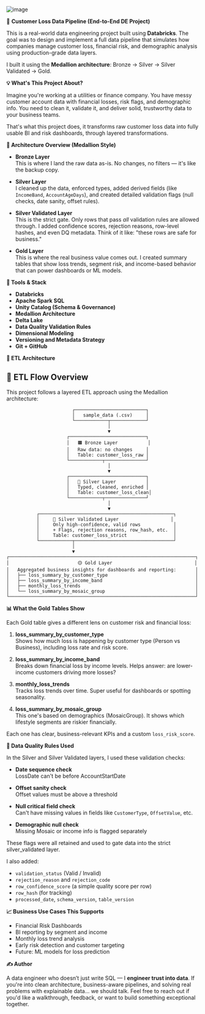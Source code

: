 ![image](https://github.com/user-attachments/assets/93447953-29fa-4582-bd69-498b5fa5496e)




🧾 **Customer Loss Data Pipeline (End-to-End DE Project)**

This is a real-world data engineering project built using **Databricks**. The goal was to design and implement a full data pipeline that simulates how companies manage customer loss, financial risk, and demographic analysis using production-grade data layers.

I built it using the **Medallion architecture**: Bronze → Silver → Silver Validated → Gold.

**💡 What's This Project About?**

Imagine you're working at a utilities or finance company. You have messy customer account data with financial losses, risk flags, and demographic info. You need to clean it, validate it, and deliver solid, trustworthy data to your business teams.

That's what this project does, it transforms raw customer loss data into fully usable BI and risk dashboards, through layered transformations.

**🧱 Architecture Overview (Medallion Style)**

- **Bronze Layer**  
  This is where I land the raw data as-is. No changes, no filters — it's like the backup copy.

- **Silver Layer**  
  I cleaned up the data, enforced types, added derived fields (like `IncomeBand`, `AccountAgeDays`), and created detailed validation flags (null checks, date sanity, offset rules).

- **Silver Validated Layer**  
  This is the strict gate. Only rows that pass *all* validation rules are allowed through. I added confidence scores, rejection reasons, row-level hashes, and even DQ metadata. Think of it like: "these rows are safe for business."

- **Gold Layer**  
  This is where the real business value comes out. I created summary tables that show loss trends, segment risk, and income-based behavior that can power dashboards or ML models.

**🧰 Tools & Stack**

- **Databricks**
- **Apache Spark SQL**
- **Unity Catalog (Schema & Governance)**
- **Medallion Architecture**
- **Delta Lake**
- **Data Quality Validation Rules**
- **Dimensional Modeling**
- **Versioning and Metadata Strategy**
- **Git + GitHub**

**📁 ETL Architecture**
## 🔄 ETL Flow Overview

This project follows a layered ETL approach using the Medallion architecture:

                            ┌──────────────────────────┐
                            │   sample_data (.csv)     │
                            └────────────┬─────────────┘
                                         │
                                         ▼
                          ┌────────────────────────────┐
                          │   🟫 Bronze Layer           │
                          │   Raw data: no changes     │
                          │   Table: customer_loss_raw │
                          └────────────┬───────────────┘
                                         │
                                         ▼
                          ┌────────────────────────────┐
                          │   🥈 Silver Layer           │
                          │   Typed, cleaned, enriched │
                          │   Table: customer_loss_clean│
                          └────────────┬───────────────┘
                                         │
                                         ▼
               ┌─────────────────────────────────────────────────┐
               │     🧪 Silver Validated Layer                   │
               │     Only high-confidence, valid rows            │
               │     + Flags, rejection reasons, row_hash, etc.  │
               │     Table: customer_loss_strict                 │
               └────────────┬────────────────────────────────────┘
                            │
                            ▼
    ┌────────────────────────────────────────────────────────────────────┐
    │                         🟡 Gold Layer                              │
    │   Aggregated business insights for dashboards and reporting:       │
    │   ├── loss_summary_by_customer_type                                │
    │   ├── loss_summary_by_income_band                                  │
    │   ├── monthly_loss_trends                                          │
    │   └── loss_summary_by_mosaic_group                                 │
    └────────────────────────────────────────────────────────────────────┘


**📊 What the Gold Tables Show**

Each Gold table gives a different lens on customer risk and financial loss:

1. **loss_summary_by_customer_type**  
   Shows how much loss is happening by customer type (Person vs Business), including loss rate and risk score.

2. **loss_summary_by_income_band**  
   Breaks down financial loss by income levels. Helps answer: are lower-income customers driving more losses?

3. **monthly_loss_trends**  
   Tracks loss trends over time. Super useful for dashboards or spotting seasonality.

4. **loss_summary_by_mosaic_group**  
   This one's based on demographics (MosaicGroup). It shows which lifestyle segments are riskier financially.

Each one has clear, business-relevant KPIs and a custom `loss_risk_score`.

**🧪 Data Quality Rules Used**

In the Silver and Silver Validated layers, I used these validation checks:

- **Date sequence check**  
  LossDate can't be before AccountStartDate

- **Offset sanity check**  
  Offset values must be above a threshold

- **Null critical field check**  
  Can't have missing values in fields like `CustomerType`, `OffsetValue`, etc.

- **Demographic null check**  
  Missing Mosaic or income info is flagged separately

These flags were all retained and used to gate data into the strict silver_validated layer.

I also added:
- `validation_status` (Valid / Invalid)
- `rejection_reason` and `rejection_code`
- `row_confidence_score` (a simple quality score per row)
- `row_hash` (for tracking)
- `processed_date`, `schema_version`, `table_version`


**📈 Business Use Cases This Supports**

- Financial Risk Dashboards
- BI reporting by segment and income
- Monthly loss trend analysis
- Early risk detection and customer targeting
- Future: ML models for loss prediction

**✍️ Author**

A data engineer who doesn’t just write SQL — I **engineer trust into data**.
If you're into clean architecture, business-aware pipelines, and solving real problems with explainable data... we should talk.
Feel free to reach out if you'd like a walkthrough, feedback, or want to build something exceptional together.



